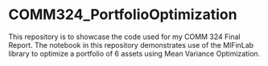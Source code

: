 # COMM324_PortfolioOptimization
This repository is to showcase the code used for my COMM 324 Final Report. The notebook in this repository demonstrates use of the MlFinLab library to optimize a portfolio of 6 assets using Mean Variance Optimization.
